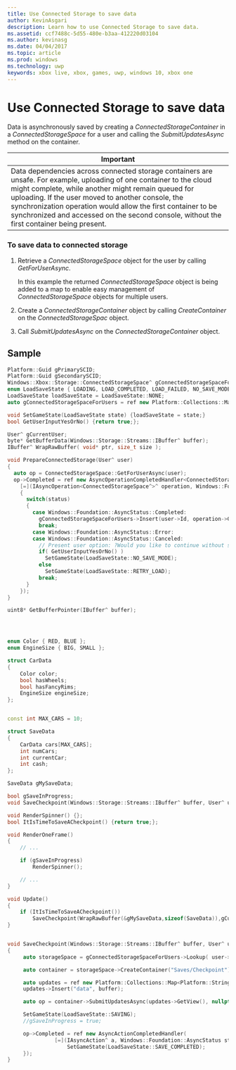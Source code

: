 ```yaml
---
title: Use Connected Storage to save data
author: KevinAsgari
description: Learn how to use Connected Storage to save data.
ms.assetid: ccf7488c-5d55-480e-b3aa-412220d03104
ms.author: kevinasg
ms.date: 04/04/2017
ms.topic: article
ms.prod: windows
ms.technology: uwp
keywords: xbox live, xbox, games, uwp, windows 10, xbox one
---
```


# Use Connected Storage to save data


Data is asynchronously saved by creating a *ConnectedStorageContainer* in a *ConnectedStorageSpace* for a user and calling the *SubmitUpdatesAsync* method on the container.

| Important                                                                                                                                                                                                                                                                                                                                                                        |
|-----------------------------------------------------------------------------------------------------------------------------------------------------------------------------------------------------------------------------------------------------------------------------------------------------------------------------------------------------------------------------------------------|
| Data dependencies across connected storage containers are unsafe. For example, uploading of one container to the cloud might complete, while another might remain queued for uploading. If the user moved to another console, the synchronization operation would allow the first container to be synchronized and accessed on the second console, without the first container being present. |

### To save data to connected storage

1.  Retrieve a *ConnectedStorageSpace* object for the user by calling *GetForUserAsync*.

    In this example the returned *ConnectedStorageSpace* object is being added to a map to enable easy management of *ConnectedStorageSpace* objects for multiple users.

2.  Create a *ConnectedStorageContainer* object by calling *CreateContainer* on the *ConnectedStorageSpac* object.
3.  Call *SubmitUpdatesAsync* on the *ConnectedStorageContainer* object.

## Sample

```cpp
Platform::Guid gPrimarySCID;
Platform::Guid gSecondarySCID;
Windows::Xbox::Storage::ConnectedStorageSpace^ gConnectedStorageSpaceForMachine;
enum LoadSaveState { LOADING, LOAD_COMPLETED, LOAD_FAILED, NO_SAVE_MODE, RETRY_LOAD, GETTING_STORAGE_SPACE, DELETE_SAVE_UI, SAVING, SAVE_COMPLETED, NONE };
LoadSaveState loadSaveState = LoadSaveState::NONE;
auto gConnectedStorageSpaceForUsers = ref new Platform::Collections::Map<unsigned int, Windows::Xbox::Storage::ConnectedStorageSpace^>();

void SetGameState(LoadSaveState state) {loadSaveState = state;}
bool GetUserInputYesOrNo() {return true;};

User^ gCurrentUser;
byte* GetBufferData(Windows::Storage::Streams::IBuffer^ buffer);
IBuffer^ WrapRawBuffer( void* ptr, size_t size );

void PrepareConnectedStorage(User^ user)
{
  auto op = ConnectedStorageSpace::GetForUserAsync(user);
  op->Completed = ref new AsyncOperationCompletedHandler<ConnectedStorageSpace^>(
    [=](IAsyncOperation<ConnectedStorageSpace^>^ operation, Windows::Foundation::AsyncStatus status)
    {
      switch(status)
      {
        case Windows::Foundation::AsyncStatus::Completed:
          gConnectedStorageSpaceForUsers->Insert(user->Id, operation->GetResults());
          break;
        case Windows::Foundation::AsyncStatus::Error:
        case Windows::Foundation::AsyncStatus::Canceled:
          // Present user option: ?Would you like to continue without saving progress??
          if( GetUserInputYesOrNo() )
            SetGameState(LoadSaveState::NO_SAVE_MODE);
          else
            SetGameState(LoadSaveState::RETRY_LOAD);
          break;
      }
    });
}

uint8* GetBufferPointer(IBuffer^ buffer);




enum Color { RED, BLUE };
enum EngineSize { BIG, SMALL };

struct CarData
{
    Color color;
    bool hasWheels;
    bool hasFancyRims;
    EngineSize engineSize;
};


const int MAX_CARS = 10;

struct SaveData
{
    CarData cars[MAX_CARS];
    int numCars;
    int currentCar;
    int cash;
};

SaveData gMySaveData;

bool gSaveInProgress;
void SaveCheckpoint(Windows::Storage::Streams::IBuffer^ buffer, User^ user);

void RenderSpinner() {};
bool ItIsTimeToSaveACheckpoint() {return true;};

void RenderOneFrame()
{
    // ...

    if (gSaveInProgress)
        RenderSpinner();

    // ...
}

void Update()
{
    if (ItIsTimeToSaveACheckpoint())
        SaveCheckpoint(WrapRawBuffer(&gMySaveData,sizeof(SaveData)),gCurrentUser);
}


void SaveCheckpoint(Windows::Storage::Streams::IBuffer^ buffer, User^ user)
{
     auto storageSpace = gConnectedStorageSpaceForUsers->Lookup( user->Id );

     auto container = storageSpace->CreateContainer("Saves/Checkpoint");

     auto updates = ref new Platform::Collections::Map<Platform::String^, Windows::Storage::Streams::IBuffer^>();
     updates->Insert("data", buffer);

     auto op = container->SubmitUpdatesAsync(updates->GetView(), nullptr);

     SetGameState(LoadSaveState::SAVING);
     //gSaveInProgress = true;

     op->Completed = ref new AsyncActionCompletedHandler(
               [=](IAsyncAction^ a, Windows::Foundation::AsyncStatus status){
                   SetGameState(LoadSaveState::SAVE_COMPLETED);
     });
}
```
